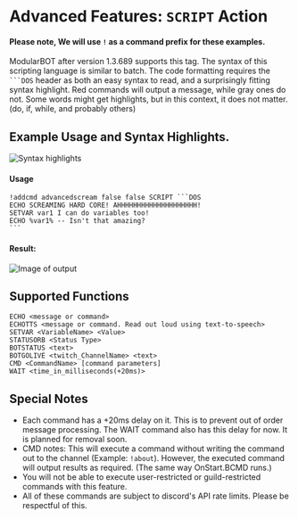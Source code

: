 # Advanced Features: `SCRIPT` Action
#### Please note, We will use `!` as a command prefix for these examples.
ModularBOT after version 1.3.689 supports this tag.
The syntax of this scripting language is similar to batch. The code formatting requires the ` ```DOS` header as both an easy syntax to read, and a surprisingly fitting syntax highlight. Red commands will output a message, while gray ones do not. Some words might get highlights, but in this context, it does not matter. (do, if, while, and probably others)

## Example Usage and Syntax Highlights.
![Syntax highlights](https://img.rms0.org/persist/gitimg/modu2.png)

#### Usage

```
!addcmd advancedscream false false SCRIPT ```DOS
ECHO SCREAMING HARD CORE! AHHHHHHHHHHHHHHHHHHHH!
SETVAR var1 I can do variables too!
ECHO %var1% -- Isn't that amazing?
­```
```
#### Result:

![Image of output](https://img.rms0.org/persist/gitimg/modu1.png)

## Supported Functions
```
ECHO <message or command>
ECHOTTS <message or command. Read out loud using text-to-speech>
SETVAR <VariableName> <Value>
STATUSORB <Status Type>
BOTSTATUS <text>
BOTGOLIVE <twitch_ChannelName> <text>
CMD <CommandName> [command parameters]
WAIT <time_in_milliseconds(+20ms)>
```
## Special Notes
* Each command has a +20ms delay on it. This is to prevent out of order message processing. The WAIT command also has this delay for now. It is planned for removal soon.
* CMD notes: This will execute a command without writing the command out to the channel (Example: `!about`). However, the executed command will output results as required. (The same way OnStart.BCMD runs.)
* You will not be able to execute user-restricted or guild-restricted commands with this feature.
* All of these commands are subject to discord's API rate limits. Please be respectful of this.
